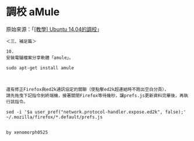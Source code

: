 
# 調校 aMule

原始來源：「[[教學] Ubuntu 14.04的調校](http://www.ubuntu-tw.org/modules/newbb/viewtopic.php?post_id=317196#forumpost317196P)」

```
＜三、補足篇＞

10.
安裝電驢檔案分享軟體「amule」。

sudo apt-get install amule



還有修正Firefox與ed2k通訊協定的關聯（使點擊ed2k超連結時不跑出空白分頁），
請先拖曳下記指令到終端機，接著關閉Firefox等待幾秒，讓prefs.js更新資料完畢後，再執行該指令。

sed -i '$a user_pref("network.protocol-handler.expose.ed2k", false);' ~/.mozilla/firefox/*.default/prefs.js


by xenomorph0525
```
